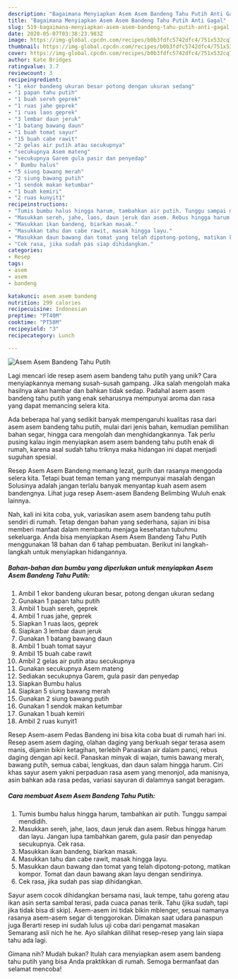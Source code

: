 ```yaml
---
description: "Bagaimana Menyiapkan Asem Asem Bandeng Tahu Putih Anti Gagal"
title: "Bagaimana Menyiapkan Asem Asem Bandeng Tahu Putih Anti Gagal"
slug: 519-bagaimana-menyiapkan-asem-asem-bandeng-tahu-putih-anti-gagal
date: 2020-05-07T03:38:23.983Z
image: https://img-global.cpcdn.com/recipes/b0b3fdfc5742dfc4/751x532cq70/asem-asem-bandeng-tahu-putih-foto-resep-utama.jpg
thumbnail: https://img-global.cpcdn.com/recipes/b0b3fdfc5742dfc4/751x532cq70/asem-asem-bandeng-tahu-putih-foto-resep-utama.jpg
cover: https://img-global.cpcdn.com/recipes/b0b3fdfc5742dfc4/751x532cq70/asem-asem-bandeng-tahu-putih-foto-resep-utama.jpg
author: Kate Bridges
ratingvalue: 3.7
reviewcount: 3
recipeingredient:
- "1 ekor bandeng ukuran besar potong dengan ukuran sedang"
- "1 papan tahu putih"
- "1 buah sereh geprek"
- "1 ruas jahe geprek"
- "1 ruas laos geprek"
- "3 lembar daun jeruk"
- "1 batang bawang daun"
- "1 buah tomat sayur"
- "15 buah cabe rawit"
- "2 gelas air putih atau secukupnya"
- "secukupnya Asem mateng"
- "secukupnya Garem gula pasir dan penyedap"
- " Bumbu halus"
- "5 siung bawang merah"
- "2 siung bawang putih"
- "1 sendok makan ketumbar"
- "1 buah kemiri"
- "2 ruas kunyit1"
recipeinstructions:
- "Tumis bumbu halus hingga harum, tambahkan air putih. Tunggu sampai mendidih."
- "Masukkan sereh, jahe, laos, daun jeruk dan asem. Rebus hingga harum dan layu. Jangan lupa tambahkan garem, gula pasir dan penyedap secukupnya. Cek rasa."
- "Masukkan ikan bandeng, biarkan masak."
- "Masukkan tahu dan cabe rawit, masak hingga layu."
- "Masukkan daun bawang dan tomat yang telah dipotong-potong, matikan kompor. Tomat dan daun bawang akan layu dengan sendirinya."
- "Cek rasa, jika sudah pas siap dihidangkan."
categories:
- Resep
tags:
- asem
- asem
- bandeng

katakunci: asem asem bandeng 
nutrition: 299 calories
recipecuisine: Indonesian
preptime: "PT40M"
cooktime: "PT58M"
recipeyield: "3"
recipecategory: Lunch

---
```



![Asem Asem Bandeng Tahu Putih](https://img-global.cpcdn.com/recipes/b0b3fdfc5742dfc4/751x532cq70/asem-asem-bandeng-tahu-putih-foto-resep-utama.jpg)

Lagi mencari ide resep asem asem bandeng tahu putih yang unik? Cara menyiapkannya memang susah-susah gampang. Jika salah mengolah maka hasilnya akan hambar dan bahkan tidak sedap. Padahal asem asem bandeng tahu putih yang enak seharusnya mempunyai aroma dan rasa yang dapat memancing selera kita.

Ada beberapa hal yang sedikit banyak mempengaruhi kualitas rasa dari asem asem bandeng tahu putih, mulai dari jenis bahan, kemudian pemilihan bahan segar, hingga cara mengolah dan menghidangkannya. Tak perlu pusing kalau ingin menyiapkan asem asem bandeng tahu putih enak di rumah, karena asal sudah tahu triknya maka hidangan ini dapat menjadi suguhan spesial.

Resep Asem Asem Bandeng memang lezat, gurih dan rasanya menggoda selera kita. Tetapi buat teman teman yang mempunyai masalah dengan Solusinya adalah jangan terlalu banyak menyantap kuah asem asem bandengnya. Lihat juga resep Asem-asem Bandeng Belimbing Wuluh enak lainnya.


Nah, kali ini kita coba, yuk, variasikan asem asem bandeng tahu putih sendiri di rumah. Tetap dengan bahan yang sederhana, sajian ini bisa memberi manfaat dalam membantu menjaga kesehatan tubuhmu sekeluarga. Anda bisa menyiapkan Asem Asem Bandeng Tahu Putih menggunakan 18 bahan dan 6 tahap pembuatan. Berikut ini langkah-langkah untuk menyiapkan hidangannya.

<!--inarticleads1-->

##### Bahan-bahan dan bumbu yang diperlukan untuk menyiapkan Asem Asem Bandeng Tahu Putih:

1. Ambil 1 ekor bandeng ukuran besar, potong dengan ukuran sedang
1. Gunakan 1 papan tahu putih
1. Ambil 1 buah sereh, geprek
1. Ambil 1 ruas jahe, geprek
1. Siapkan 1 ruas laos, geprek
1. Siapkan 3 lembar daun jeruk
1. Gunakan 1 batang bawang daun
1. Ambil 1 buah tomat sayur
1. Ambil 15 buah cabe rawit
1. Ambil 2 gelas air putih atau secukupnya
1. Gunakan secukupnya Asem mateng
1. Sediakan secukupnya Garem, gula pasir dan penyedap
1. Siapkan  Bumbu halus
1. Siapkan 5 siung bawang merah
1. Gunakan 2 siung bawang putih
1. Gunakan 1 sendok makan ketumbar
1. Gunakan 1 buah kemiri
1. Ambil 2 ruas kunyit1


Resep Asem-asem Pedas Bandeng ini bisa kita coba buat di rumah hari ini. Resep asem asem daging, olahan daging yang berkuah segar terasa asem manis, dijamin bikin ketagihan, terlebih Panaskan air dalam panci, rebus daging dengan api kecil. Panaskan minyak di wajan, tumis bawang merah, bawang putih, semua cabai, lengkuas, dan daun salam hingga harum. Ciri khas sayur asem yakni perpaduan rasa asem yang menonjol, ada manisnya, asin bahkan ada rasa pedas, variasi sayuran di dalamnya sangat beragam. 

<!--inarticleads2-->

##### Cara membuat Asem Asem Bandeng Tahu Putih:

1. Tumis bumbu halus hingga harum, tambahkan air putih. Tunggu sampai mendidih.
1. Masukkan sereh, jahe, laos, daun jeruk dan asem. Rebus hingga harum dan layu. Jangan lupa tambahkan garem, gula pasir dan penyedap secukupnya. Cek rasa.
1. Masukkan ikan bandeng, biarkan masak.
1. Masukkan tahu dan cabe rawit, masak hingga layu.
1. Masukkan daun bawang dan tomat yang telah dipotong-potong, matikan kompor. Tomat dan daun bawang akan layu dengan sendirinya.
1. Cek rasa, jika sudah pas siap dihidangkan.


Sayur asem cocok dihidangkan bersama nasi, lauk tempe, tahu goreng atau ikan asin serta sambal terasi, pada cuaca panas terik. Tahu (jika sudah, tapi jika tidak bisa di skip). Asem-asem ini tidak bikin mblenger, sesuai namanya rasanya asem-asem segar di tenggorokan. Dimakan saat udara panaspun juga Berarti resep ini sudah lulus uji coba dari pengamat masakan Semarang asli nich he he. Ayo silahkan dilihat resep-resep yang lain siapa tahu ada lagi. 

Gimana nih? Mudah bukan? Itulah cara menyiapkan asem asem bandeng tahu putih yang bisa Anda praktikkan di rumah. Semoga bermanfaat dan selamat mencoba!
